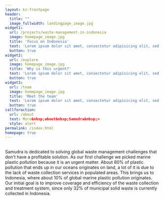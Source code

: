 ```yaml
---
layout: kz-frontpage
header:
  title: ""
  image_fullwidth: landingpage_image.jpg
widget1:
  url: /projects/waste-management-in-indonesia
  image: homepage_image.jpg
  title: 'Focus on Indonesia'
  text: 'Lorem ipsum dolor sit amet, consectetur adipisicing elit, sed do eiusmod tempor incididunt ut labore et dolore magna aliqua.'
  button: true
widget2:
  url: /explore
  image: homepage_image.jpg
  title: 'Why is this urgent?'
  text: 'Lorem ipsum dolor sit amet, consectetur adipisicing elit, sed do eiusmod tempor incididunt ut labore et dolore magna aliqua.'
  button: true
widget3:
  url: /team
  image: homepage_image.jpg
  title: 'Meet the team'
  text: 'Lorem ipsum dolor sit amet, consectetur adipisicing elit, sed do eiusmod tempor incididunt ut labore et dolore magna aliqua.'
  button: true
callforaction:
  url: /about
  text: More&nbsp;about&nbsp;Samudra&nbsp;>
  style: alert
permalink: /index.html
homepage: true
---
```


<br/>
Samudra is dedicated to solving global waste management challenges that don't have a profitable solution. 
As our first challenge we picked marine plastic pollution because it is an urgent matter. 
About 80% of plastic pollution that ends up in our oceans originates on land, a lot of it is due to the lack of waste collection services in populated areas. 
This brings us to Indonesia, where about 10% of global marine plastic pollution originates. 
Our initial goal is to improve coverage and efficiency of the waste collection and treatment system, since only 32% of municipal solid waste is currently collected in Indonesia.



